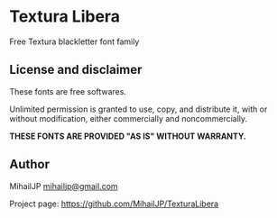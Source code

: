 Textura Libera
==============

Free Textura blackletter font family

License and disclaimer
----------------------

These fonts are free softwares.

Unlimited permission is granted to use, copy, and distribute it, with
or without modification, either commercially and noncommercially.

**THESE FONTS ARE PROVIDED "AS IS" WITHOUT WARRANTY.**

Author
------

MihailJP <mihailjp@gmail.com>

Project page: https://github.com/MihailJP/TexturaLibera
